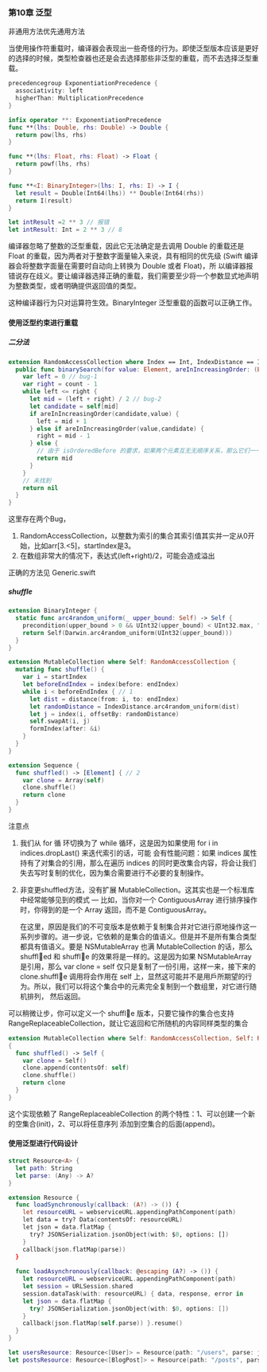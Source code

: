 ### 第10章 泛型

非通用方法优先通用方法

当使用操作符重载时，编译器会表现出一些奇怪的行为。即使泛型版本应该是更好的选择的时候，类型检查器也还是会去选择那些非泛型的重载，而不去选择泛型重载。

```swift
precedencegroup ExponentiationPrecedence {
  associativity: left
  higherThan: MultiplicationPrecedence
}

infix operator **: ExponentiationPrecedence
func **(lhs: Double, rhs: Double) -> Double {
  return pow(lhs, rhs)
}

func **(lhs: Float, rhs: Float) -> Float {
  return powf(lhs, rhs)
}

func **<I: BinaryInteger>(lhs: I, rhs: I) -> I {
  let result = Double(Int64(lhs)) ** Double(Int64(rhs))
  return I(result)
}

let intResult =2 ** 3 // 报错
let intResult: Int = 2 ** 3 // 8
```

编译器忽略了整数的泛型重载，因此它无法确定是去调用 Double 的重载还是 Float 的重载，因为两者对于整数字面量输入来说，具有相同的优先级 (Swift 编译器会将整数字面量在需要时自动向上转换为 Double 或者 Float)，所 以编译器报错说存在歧义。要让编译器选择正确的重载，我们需要至少将一个参数显式地声明为整数类型，或者明确提供返回值的类型。

这种编译器行为只对运算符生效。BinaryInteger 泛型重载的函数可以正确工作。

#### 使用泛型约束进行重载

##### 二分法

```swift
extension RandomAccessCollection where Index == Int, IndexDistance == Int { 
  public func binarySearch(for value: Element, areInIncreasingOrder: (Element, Element) -> Bool) -> Index? {
    var left = 0 // bug-1
    var right = count - 1 
    while left <= right {
      let mid = (left + right) / 2 // bug-2
	  let candidate = self[mid]
	  if areInIncreasingOrder(candidate,value) {
	    left = mid + 1
	  } else if areInIncreasingOrder(value,candidate) {
	    right = mid - 1 
	  } else {
	    // 由于 isOrderedBefore 的要求，如果两个元素互⽆无顺序关系，那么它们⼀一定相等
	    return mid 
	  }
    }
    // 未找到
	return nil
  }
}
```

这里存在两个Bug，

1.  RandomAccessCollection，以整数为索引的集合其索引值其实并一定从0开始，比如arr[3.<5]，startIndex是3。
2.  在数组非常大的情况下，表达式(left+right)/2，可能会造成溢出

正确的方法见 Generic.swift

##### shuffle

```swift
extension BinaryInteger {
  static func arc4random_uniform(_ upper_bound: Self) -> Self {
    precondition(upper_bound > 0 && UInt32(upper_bound) < UInt32.max, "arc4random_uniform only callable up to \(UInt32.max)")
    return Self(Darwin.arc4random_uniform(UInt32(upper_bound))) 
  }
}

extension MutableCollection where Self: RandomAccessCollection { 
  mutating func shuffle() {
    var i = startIndex
    let beforeEndIndex = index(before: endIndex) 
    while i < beforeEndIndex { // 1
      let dist = distance(from: i, to: endIndex)
      let randomDistance = IndexDistance.arc4random_uniform(dist) 
      let j = index(i, offsetBy: randomDistance)
      self.swapAt(i, j)
      formIndex(after: &i)
    } 
  }
}

extension Sequence {
  func shuffled() -> [Element] { // 2
    var clone = Array(self) 
    clone.shuffle()
    return clone
  } 
}
```

注意点

1.  我们从 for 循 环切换为了 while 循环，这是因为如果使用 for i in indices.dropLast() 来迭代索引的话，可能 会有性能问题：如果 indices 属性持有了对集合的引用，那么在遍历 indices 的同时更改集合内容，将会让我们失去写时复制的优化，因为集合需要进行不必要的复制操作。

2. 非变更shuffled方法，没有扩展 MutableCollection。这其实也是一个标准库中经常能够⻅到的模式 — 比如，当你对一个 ContiguousArray 进行排序操作时，你得到的是一个 Array 返回，而不是 ContiguousArray。

    在这里，原因是我们的不可变版本是依赖于复制集合并对它进行原地操作这一系列步骤的。进一步说，它依赖的是集合的值语义。但是并不是所有集合类型都具有值语义。要是 NSMutableArray 也满 MutableCollection 的话，那么 shuffl􏰁ed 和 shuffl􏰁e 的效果将是一样的。这是因为如果 NSMutableArray 是引用，那么 var clone = self 仅只是复制了一份引用，这样一来，接下来的 clone.shuffl􏰁e 调用将会作用在 self 上，显然这可能并不是用戶所期望的行为。所以，我们可以将这个集合中的元素完全复制到一个数组里，对它进行随机排列， 然后返回。

可以稍微让步，你可以定义一个 shuffl􏰁e 版本，只要它操作的集合也支持 RangeReplaceableCollection，就让它返回和它所随机的内容同样类型的集合

```swift
extension MutableCollection where Self: RandomAccessCollection, Self: RangeReplaceableCollection
{
  func shuffled() -> Self {
    var clone = Self() 
    clone.append(contentsOf: self) 
    clone.shuffle()
    return clone
  } 
}
```

这个实现依赖了 RangeReplaceableCollection 的两个特性：1、可以创建一个新的空集合(init)，2、可以将任意序列 添加到空集合的后面(append)。

#### 使用泛型进行代码设计

```swift
struct Resource<A> { 
  let path: String
  let parse: (Any) -> A?
}

extension Resource {
  func loadSynchronously(callback: (A?) -> ()) {
    let resourceURL = webserviceURL.appendingPathComponent(path) 
    let data = try? Data(contentsOf: resourceURL)
    let json = data.flatMap {
      try? JSONSerialization.jsonObject(with: $0, options: []) 
    }
    callback(json.flatMap(parse))
  }
  
  func loadAsynchronously(callback: @escaping (A?) -> ()) {
    let resourceURL = webserviceURL.appendingPathComponent(path) 
    let session = URLSession.shared
    session.dataTask(with: resourceURL) { data, response, error in
    let json = data.flatMap {
      try? JSONSerialization.jsonObject(with: $0, options: [])
	}
	callback(json.flatMap(self.parse)) }.resume()
  }
}

let usersResource: Resource<[User]> = Resource(path: "/users", parse: jsonArray(User.init))
let postsResource: Resource<[BlogPost]> = Resource(path: "/posts", parse: jsonArray(BlogPost.init))
```

